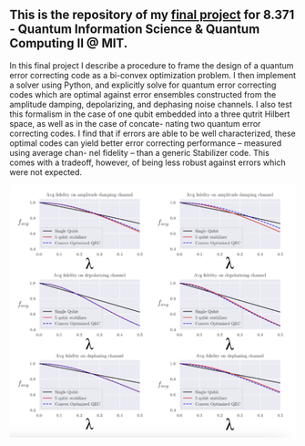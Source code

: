 ## This is the repository of my [final project](https://github.com/JamesMcGreivy/convex-quantum-error-correction/blob/main/8_371_Final_Project_Paper.pdf) for 8.371 - Quantum Information Science & Quantum Computing II @ MIT.

In this final project I describe a procedure to frame the design of a quantum error correcting code as a bi-convex optimization problem. I then implement a solver using Python, and explicitly solve for quantum error correcting codes which are optimal against error ensembles constructed from the amplitude damping, depolarizing, and dephasing noise channels. I also test this formalism in the case of one qubit embedded into a three qutrit Hilbert space, as well as in the case of concate- nating two quantum error correcting codes. I find that if errors are able to be well characterized, these optimal codes can yield better error correcting performance – measured using average chan- nel fidelity – than a generic Stabilizer code. This comes with a tradeoff, however, of being less robust against errors which were not expected.

<img width="600" alt="spectra" src="https://github.com/JamesMcGreivy/convex-quantum-error-correction/blob/main/assets/results.png">
